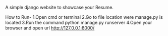 A simple django website to showcase your Resume.

How to Run- 
1.Open cmd or terminal 
2.Go to file location were manage.py is located 
3.Run the command python manage.py runserver 
4.Open your browser and open url http://127.0.0.1:8000/ 
